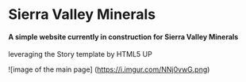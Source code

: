 # Sierra Valley Minerals 

#### A simple website currently in construction for Sierra Valley Minerals 
leveraging the Story template by HTML5 UP 

![image of the main page] (https://i.imgur.com/NNj0vwG.png)
